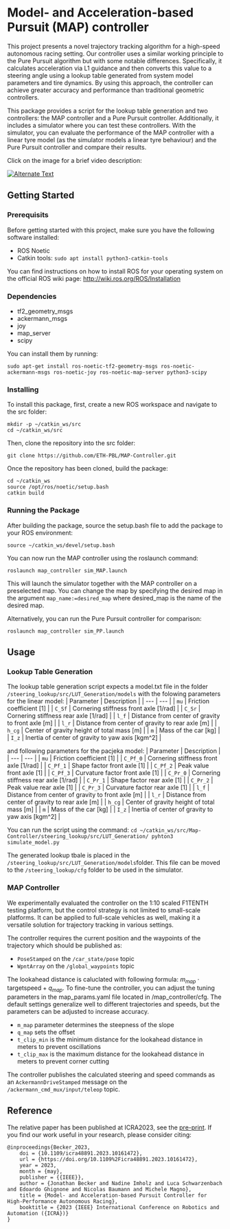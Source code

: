 # Model- and Acceleration-based Pursuit (MAP) controller

This project presents a novel trajectory tracking algorithm for a high-speed autonomous racing setting. Our controller uses a similar working principle to the Pure Pursuit algorithm but with some notable differences. Specifically, it calculates acceleration via L1 guidance and then converts this value to a steering angle using a lookup table generated from system model parameters and tire dynamics. By using this approach, the controller can achieve greater accuracy and performance than traditional geometric controllers.

This package provides a script for the lookup table generation and two controllers: the MAP controller and a Pure Pursuit controller. Additionally, it includes a simulator where you can test these controllers. With the simulator, you can evaluate the performance of the MAP controller with a linear tyre model (as the simulator models a linear tyre behaviour) and the Pure Pursuit controller and compare their results.

Click on the image for a brief video description:

[![Alternate Text](https://img.youtube.com/vi/lE_Dk1iJHHg/hqdefault.jpg)](https://www.youtube.com/watch?v=lE_Dk1iJHHg)

## Getting Started

### Prerequisits

Before getting started with this project, make sure you have the following software installed:

* ROS Noetic
* Catkin tools: `sudo apt install python3-catkin-tools`

You can find instructions on how to install ROS for your operating system on the official ROS wiki page: http://wiki.ros.org/ROS/Installation

### Dependencies

* tf2_geometry_msgs
* ackermann_msgs
* joy
* map_server
* scipy

You can install them by running:
```
sudo apt-get install ros-noetic-tf2-geometry-msgs ros-noetic-ackermann-msgs ros-noetic-joy ros-noetic-map-server python3-scipy
```

### Installing

To install this package, first, create a new ROS workspace and navigate to the src folder:

```
mkdir -p ~/catkin_ws/src
cd ~/catkin_ws/src
```

Then, clone the repository into the src folder:

```
git clone https://github.com/ETH-PBL/MAP-Controller.git
```

Once the repository has been cloned, build the package:
```
cd ~/catkin_ws
source /opt/ros/noetic/setup.bash
catkin build
```

### Running the Package
After building the package, source the setup.bash file to add the package to your ROS environment:

```
source ~/catkin_ws/devel/setup.bash
```

You can now run the MAP controller using the roslaunch command:
```
roslaunch map_controller sim_MAP.launch 
```
This will launch the simulator together with the MAP controller on a preselected map. You can change the map by specifying the desired map in the argument `map_name:=desired_map` where desired_map is the name of the desired map.

Alternatively, you can run the Pure Pursuit controller for comparison:

```
roslaunch map_controller sim_PP.launch 
```

## Usage

### Lookup Table Generation

The lookup table generation script expects a model.txt file in the folder `/steering_lookup/src/LUT_Generation/models` with the folowing parameters for the linear model:
| Parameter | Description |
| --- | --- |
| `mu` | Friction coefficient [1] |
| `C_Sf` | Cornering stiffness front axle [1/rad] |
| `C_Sr` | Cornering stiffness rear axle [1/rad] |
| `l_f` | Distance from center of gravity to front axle [m] |
| `l_r` | Distance from center of gravity to rear axle [m] |
| `h_cg` | Center of gravity height of total mass [m] |
| `m` | Mass of the car [kg] |
| `I_z` | Inertia of center of gravity to yaw axis [kgm^2] |

and following parameters for the pacjeka model:
| Parameter | Description |
| --- | --- |
| `mu` | Friction coefficient [1] |
| `C_Pf_0` | Cornering stiffness front axle [1/rad] |
| `C_Pf_1` | Shape factor front axle [1] |
| `C_Pf_2` | Peak value front axle [1] |
| `C_Pf_3` | Curvature factor front axle [1] |
| `C_Pr_0` | Cornering stiffness rear axle [1/rad] |
| `C_Pr_1` | Shape factor rear axle [1] |
| `C_Pr_2` | Peak value rear axle [1] |
| `C_Pr_3` | Curvature factor rear axle [1] |
| `l_f` | Distance from center of gravity to front axle [m] |
| `l_r` | Distance from center of gravity to rear axle [m] |
| `h_cg` | Center of gravity height of total mass [m] |
| `m` | Mass of the car [kg] |
| `I_z` | Inertia of center of gravity to yaw axis [kgm^2] |

You can run the script using the command:
`
cd ~/catkin_ws/src/Map-Controller/steering_lookup/src/LUT_Generation/
pyhton3 simulate_model.py
`

The generated lookup tbale is placed in the `/steering_lookup/src/LUT_Generation/models`folder. This file can be moved to the `/steering_lookup/cfg` folder to be used in the simulator.

### MAP Controller
We experimentally evaluated the controller on the 1:10 scaled F1TENTH testing platform, but the control strategy is not limited to small-scale platforms. It can be applied to full-scale vehicles as well, making it a versatile solution for trajectory tracking in various settings.

The controller requires the current position and the waypoints of the trajectory which should be published as: 
* `PoseStamped` on the `/car_state/pose` topic
* `WpntArray` on the `/global_waypoints` topic

The lookahead distance is caluclated with following formula: $m_{map}\cdot \text{targetspeed} + q_{map}$. To fine-tune the controller, you can adjust the tuning parameters in the map_params.yaml file located in /map_controller/cfg. The default settings generalize well to different trajectories and speeds, but the parameters can be adjusted to increase accuracy.
* `m_map` parameter determines the steepness of the slope
* `q_map` sets the offset
* `t_clip_min` is the minimum distance for the lookahead distance in meters to prevent oscillations
* `t_clip_max` is the maximum distance for the lookahead distance in meters to prevent corner cutting

The controller publishes the calculated steering and speed commands as an `AckermannDriveStamped` message on the `/ackermann_cmd_mux/input/teleop` topic.

## Reference 

The relative paper has been published at ICRA2023, see the [pre-print](https://arxiv.org/pdf/2209.04346.pdf). If you find our work useful in your research, please consider citing:

```
@inproceedings{Becker_2023,
	doi = {10.1109/icra48891.2023.10161472},
	url = {https://doi.org/10.1109%2Ficra48891.2023.10161472},
	year = 2023,
	month = {may},
	publisher = {{IEEE}}, 
	author = {Jonathan Becker and Nadine Imholz and Luca Schwarzenbach and Edoardo Ghignone and Nicolas Baumann and Michele Magno},
	title = {Model- and Acceleration-based Pursuit Controller for High-Performance Autonomous Racing},
	booktitle = {2023 {IEEE} International Conference on Robotics and Automation ({ICRA})}
}
```
